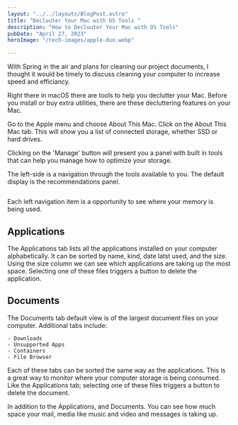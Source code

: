 ```yaml
---
layout: "../../layouts/BlogPost.astro"
title: "Decluuter Your Mac with OS Tools "
description: "How to Decluuter Your Mac with OS Tools"
pubDate: "April 27, 2023"
heroImage: "/tech-images/apple-duo.webp"

---
```


With Spring in the air and plans for cleaning our project documents, I thought it would be timely to discuss cleaning your computer to increase speed and efficiancy. 

Right there in macOS there are tools to help you declutter your Mac. Before you install or buy extra utilities, there are these decluttering features on your Mac.

Go to the Apple menu and choose <span class='ital'>About This Mac</span>. Click on the About This Mac tab. This will show you a list of connected storage, whether SSD or hard drives.
<img src='../../tech-images/mac-storage-overview.png' alt=''>

Clicking on the '<span class='ital'>Manage</span>' button will present you a panel with built in tools that can help you manage how to optimize your storage.

The left-side is a navigation through the tools available to you. The default display is the recommendations panel.

<img src='../../tech-images/mac-manage.png' alt=''>

Each left navigation item is a opportunity to see where your memory is being used. 

## Applications
The Applications tab lists all the applications installed on your computer alphabetically. It can be sorted by name, kind, date latst used, and the size. Using the size column we can see which applications are taking up the most space. 
Selecting one of these files triggers a button to delete the application.

## Documents
The Documents tab default view is of the largest document files on your computer. Additional tabs include:
   
    - Downloads
    - Unsupported Apps
    - Containers
    - File Browser

Each of these tabs can be sorted the same way as the applications. This is a great way to monitor where your computer storage is being consumed. Like the Applications tab; selecting one of these files triggers a button to delete the document.

In addition to the Applications, and Documents. You can see how much space your mail, media like music and video and messages is taking up. 